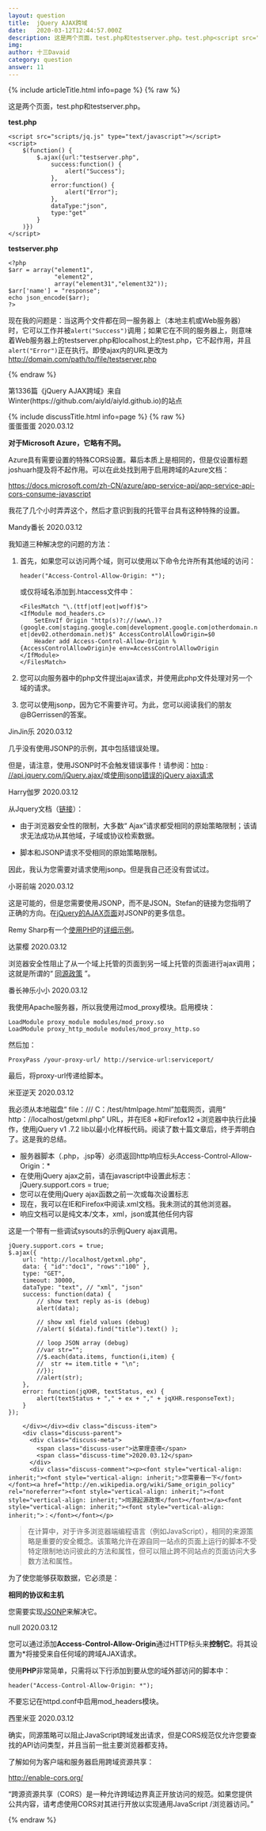 ```yaml
---
layout: question
title:  jQuery AJAX跨域
date:   2020-03-12T12:44:57.000Z
description: 这是两个页面，test.php和testserver.php。test.php<script src="scripts/jq.js" type="...
img: 
author: 十三Davaid
category: question
answer: 11
---
```

<div class="article-root">
  <div class="article">
    {% include articleTitle.html info=page %}
    {% raw %}
    <div class="article-content"><p><font style="vertical-align: inherit;"><font style="vertical-align: inherit;">这是两个页面，test.php和testserver.php。</font></font></p>

<p><strong><font style="vertical-align: inherit;"><font style="vertical-align: inherit;">test.php</font></font></strong></p>

<pre><code>&lt;script src="scripts/jq.js" type="text/javascript"&gt;&lt;/script&gt;<font></font>
&lt;script&gt;<font></font>
    $(function() {<font></font>
        $.ajax({url:"testserver.php",<font></font>
            success:function() {<font></font>
                alert("Success");<font></font>
            },<font></font>
            error:function() {<font></font>
                alert("Error");<font></font>
            },<font></font>
            dataType:"json",<font></font>
            type:"get"<font></font>
        }<font></font>
    )})<font></font>
&lt;/script&gt;<font></font>
</code></pre>

<p><strong><font style="vertical-align: inherit;"><font style="vertical-align: inherit;">testserver.php</font></font></strong></p>

<pre><code>&lt;?php<font></font>
$arr = array("element1",<font></font>
             "element2",<font></font>
             array("element31","element32"));<font></font>
$arr['name'] = "response";<font></font>
echo json_encode($arr);<font></font>
?&gt;<font></font>
</code></pre>

<p><font style="vertical-align: inherit;"><font style="vertical-align: inherit;">现在我的问题是：当这两个文件都在同一服务器上（本地主机或Web服务器）时，它可以工作并被</font></font><code>alert("Success")</code><font style="vertical-align: inherit;"><font style="vertical-align: inherit;">调用；</font><font style="vertical-align: inherit;">如果它在不同的服务器上，则意味着Web服务器上的testserver.php和localhost上的test.php，它不起作用，并且</font></font><code>alert("Error")</code><font style="vertical-align: inherit;"><font style="vertical-align: inherit;">正在执行。</font><font style="vertical-align: inherit;">即使ajax内的URL更改为</font></font><a href="http://domain.com/path/to/file/testserver.php" rel="noreferrer"><font style="vertical-align: inherit;"><font style="vertical-align: inherit;">http://domain.com/path/to/file/testserver.php</font></font></a></p></div>
    {% endraw %}
  </div>
  <p class="winter_mark">第1336篇《jQuery AJAX跨域》来自Winter(https://github.com/aiyld/aiyld.github.io)的站点</p>
  <div class="discuss-wrapper">
    {% include discussTitle.html info=page %}
    {% raw %}
    <div class="discuss-list">
    <div class="discuss-item">
        <div class="discuss-parent">
          <div class="discuss-meta">
            <span class="discuss-user">蛋蛋蛋蛋</span>
            <span class="discuss-time">2020.03.12</span>
          </div>
          <div class="discuss-comment"><p><strong><font style="vertical-align: inherit;"><font style="vertical-align: inherit;">对于Microsoft Azure，它略有不同。</font></font></strong></p>

<p><font style="vertical-align: inherit;"><font style="vertical-align: inherit;">Azure具有需要设置的特殊CORS设置。</font><font style="vertical-align: inherit;">幕后本质上是相同的，但是仅设置标题joshuarh提及将不起作用。</font><font style="vertical-align: inherit;">可以在此处找到用于启用跨域的Azure文档：</font></font></p>

<p><a href="https://docs.microsoft.com/en-us/azure/app-service-api/app-service-api-cors-consume-javascript" rel="nofollow noreferrer"><font style="vertical-align: inherit;"><font style="vertical-align: inherit;">https://docs.microsoft.com/zh-CN/azure/app-service-api/app-service-api-cors-consume-javascript</font></font></a></p>

<p><font style="vertical-align: inherit;"><font style="vertical-align: inherit;">我花了几个小时弄弄这个，然后才意识到我的托管平台具有这种特殊的设置。</font></font></p></div>
        </div></div><div class="discuss-item">
        <div class="discuss-parent">
          <div class="discuss-meta">
            <span class="discuss-user">Mandy番长</span>
            <span class="discuss-time">2020.03.12</span>
          </div>
          <div class="discuss-comment"><p><font style="vertical-align: inherit;"><font style="vertical-align: inherit;">我知道三种解决您的问题的方法：</font></font></p>

<ol>
<li><p><font style="vertical-align: inherit;"><font style="vertical-align: inherit;">首先，如果您可以访问两个域，则可以使用以下命令允许所有其他域的访问： </font></font></p>

<p><code>header("Access-Control-Allow-Origin: *");</code></p>

<p><font style="vertical-align: inherit;"><font style="vertical-align: inherit;">或仅将域名添加到.htaccess文件中：</font></font></p>

<p><code>&lt;FilesMatch "\.(ttf|otf|eot|woff)$"&gt;
&lt;IfModule mod_headers.c&gt;
    SetEnvIf Origin "http(s)?://(www\.)?(google.com|staging.google.com|development.google.com|otherdomain.net|dev02.otherdomain.net)$" AccessControlAllowOrigin=$0
    Header add Access-Control-Allow-Origin %{AccessControlAllowOrigin}e env=AccessControlAllowOrigin
&lt;/IfModule&gt;
&lt;/FilesMatch&gt;</code></p></li>
<li><p><font style="vertical-align: inherit;"><font style="vertical-align: inherit;">您可以向服务器中的php文件提出ajax请求，并使用此php文件处理对另一个域的请求。</font></font></p></li>
<li><font style="vertical-align: inherit;"><font style="vertical-align: inherit;">您可以使用jsonp，因为它不需要许可。</font><font style="vertical-align: inherit;">为此，您可以阅读我们的朋友@BGerrissen的答案。</font></font></li>
</ol></div>
        </div></div><div class="discuss-item">
        <div class="discuss-parent">
          <div class="discuss-meta">
            <span class="discuss-user">JinJin乐</span>
            <span class="discuss-time">2020.03.12</span>
          </div>
          <div class="discuss-comment"><p><font style="vertical-align: inherit;"><font style="vertical-align: inherit;">几乎没有使用JSONP的示例，其中包括错误处理。</font></font></p>

<p><font style="vertical-align: inherit;"><font style="vertical-align: inherit;">但是，请注意，使用JSONP时不会触发错误事件！</font><font style="vertical-align: inherit;">请参阅：</font></font><a href="http://api.jquery.com/jQuery.ajax/" rel="nofollow noreferrer"><font style="vertical-align: inherit;"><font style="vertical-align: inherit;">http</font></font></a><font style="vertical-align: inherit;"><font style="vertical-align: inherit;"> : </font><a href="http://api.jquery.com/jQuery.ajax/" rel="nofollow noreferrer"><font style="vertical-align: inherit;">//api.jquery.com/jQuery.ajax/</font></a><font style="vertical-align: inherit;">或</font></font><a href="https://stackoverflow.com/questions/5247295/jquery-ajax-request-using-jsonp-error"><font style="vertical-align: inherit;"><font style="vertical-align: inherit;">使用jsonp错误的jQuery ajax请求</font></font></a></p></div>
        </div></div><div class="discuss-item">
        <div class="discuss-parent">
          <div class="discuss-meta">
            <span class="discuss-user">Harry伽罗</span>
            <span class="discuss-time">2020.03.12</span>
          </div>
          <div class="discuss-comment"><p><font style="vertical-align: inherit;"><font style="vertical-align: inherit;">从Jquery文档（</font></font><a href="http://api.jquery.com/jQuery.ajax/" rel="nofollow noreferrer"><font style="vertical-align: inherit;"><font style="vertical-align: inherit;">链接</font></font></a><font style="vertical-align: inherit;"><font style="vertical-align: inherit;">）：</font></font></p>

<ul>
<li><p><font style="vertical-align: inherit;"><font style="vertical-align: inherit;">由于浏览器安全性的限制，大多数“ Ajax”请求都受相同的原始策略限制；</font><font style="vertical-align: inherit;">该请求无法成功从其他域，子域或协议检索数据。</font></font></p></li>
<li><p><font style="vertical-align: inherit;"><font style="vertical-align: inherit;">脚本和JSONP请求不受相同的原始策略限制。</font></font></p></li>
</ul>

<p><font style="vertical-align: inherit;"><font style="vertical-align: inherit;">因此，我认为您需要对请求使用jsonp。</font><font style="vertical-align: inherit;">但是我自己还没有尝试过。</font></font></p></div>
        </div></div><div class="discuss-item">
        <div class="discuss-parent">
          <div class="discuss-meta">
            <span class="discuss-user">小哥前端</span>
            <span class="discuss-time">2020.03.12</span>
          </div>
          <div class="discuss-comment"><p><font style="vertical-align: inherit;"><font style="vertical-align: inherit;">这是可能的，但是您需要使用JSONP，而不是JSON。</font><font style="vertical-align: inherit;">Stefan的链接为您指明了正确的方向。</font><font style="vertical-align: inherit;">在</font></font><a href="http://api.jquery.com/jQuery.ajax/" rel="noreferrer"><font style="vertical-align: inherit;"><font style="vertical-align: inherit;">jQuery的AJAX页面</font></font></a><font style="vertical-align: inherit;"><font style="vertical-align: inherit;">对JSONP的更多信息。</font></font></p>

<p><font style="vertical-align: inherit;"><font style="vertical-align: inherit;">Remy Sharp有一个</font></font><a href="http://remysharp.com/2007/10/08/what-is-jsonp/" rel="noreferrer"><font style="vertical-align: inherit;"><font style="vertical-align: inherit;">使用PHP</font></font></a><font style="vertical-align: inherit;"><font style="vertical-align: inherit;">的</font><a href="http://remysharp.com/2007/10/08/what-is-jsonp/" rel="noreferrer"><font style="vertical-align: inherit;">详细示例</font></a><font style="vertical-align: inherit;">。</font></font></p></div>
        </div></div><div class="discuss-item">
        <div class="discuss-parent">
          <div class="discuss-meta">
            <span class="discuss-user">达蒙樱</span>
            <span class="discuss-time">2020.03.12</span>
          </div>
          <div class="discuss-comment"><p><font style="vertical-align: inherit;"><font style="vertical-align: inherit;">浏览器安全性阻止了从一个域上托管的页面到另一域上托管的页面进行ajax调用；</font><font style="vertical-align: inherit;">这就是所谓的“ </font></font><a href="http://en.wikipedia.org/wiki/Same_origin_policy" rel="noreferrer"><font style="vertical-align: inherit;"><font style="vertical-align: inherit;">同源政策</font></font></a><font style="vertical-align: inherit;"><font style="vertical-align: inherit;"> ”。</font></font></p></div>
        </div></div><div class="discuss-item">
        <div class="discuss-parent">
          <div class="discuss-meta">
            <span class="discuss-user">番长神乐小小</span>
            <span class="discuss-time">2020.03.12</span>
          </div>
          <div class="discuss-comment"><p><font style="vertical-align: inherit;"><font style="vertical-align: inherit;">我使用Apache服务器，所以我使用过mod_proxy模块。</font><font style="vertical-align: inherit;">启用模块：</font></font></p>

<pre><code>LoadModule proxy_module modules/mod_proxy.so<font></font>
LoadModule proxy_http_module modules/mod_proxy_http.so<font></font>
</code></pre>

<p><font style="vertical-align: inherit;"><font style="vertical-align: inherit;">然后加：</font></font></p>

<pre><code>ProxyPass /your-proxy-url/ http://service-url:serviceport/
</code></pre>

<p><font style="vertical-align: inherit;"><font style="vertical-align: inherit;">最后，将proxy-url传递给脚本。</font></font></p></div>
        </div></div><div class="discuss-item">
        <div class="discuss-parent">
          <div class="discuss-meta">
            <span class="discuss-user">米亚逆天</span>
            <span class="discuss-time">2020.03.12</span>
          </div>
          <div class="discuss-comment"><p><font style="vertical-align: inherit;"><font style="vertical-align: inherit;">我必须从本地磁盘“ file：/// C：/test/htmlpage.html”加载网页，调用“ http：//localhost/getxml.php” URL，并在IE8 +和Firefox12 +浏览器中执行此操作，使用jQuery v1 .7.2 lib以最小化样板代码。</font><font style="vertical-align: inherit;">阅读了数十篇文章后，终于弄明白了。</font><font style="vertical-align: inherit;">这是我的总结。</font></font></p>

<ul>
<li><font style="vertical-align: inherit;"><font style="vertical-align: inherit;">服务器脚本（.php，.jsp等）必须返回http响应标头Access-Control-Allow-Origin：*</font></font></li>
<li><font style="vertical-align: inherit;"><font style="vertical-align: inherit;">在使用jQuery ajax之前，请在javascript中设置此标志：jQuery.support.cors = true;</font></font></li>
<li><font style="vertical-align: inherit;"><font style="vertical-align: inherit;">您可以在使用jQuery ajax函数之前一次或每次设置标志</font></font></li>
<li><font style="vertical-align: inherit;"><font style="vertical-align: inherit;">现在，我可以在IE和Firefox中阅读.xml文档。</font><font style="vertical-align: inherit;">我未测试的其他浏览器。</font></font></li>
<li><font style="vertical-align: inherit;"><font style="vertical-align: inherit;">响应文档可以是纯文本/文本，xml，json或其他任何内容</font></font></li>
</ul>

<p><font style="vertical-align: inherit;"><font style="vertical-align: inherit;">这是一个带有一些调试sysouts的示例jQuery ajax调用。</font></font></p>

<pre><code>jQuery.support.cors = true;<font></font>
$.ajax({<font></font>
    url: "http://localhost/getxml.php",<font></font>
    data: { "id":"doc1", "rows":"100" },<font></font>
    type: "GET",<font></font>
    timeout: 30000,<font></font>
    dataType: "text", // "xml", "json"<font></font>
    success: function(data) {<font></font>
        // show text reply as-is (debug)<font></font>
        alert(data);<font></font>
<font></font>
        // show xml field values (debug)<font></font>
        //alert( $(data).find("title").text() );<font></font>
<font></font>
        // loop JSON array (debug)<font></font>
        //var str="";<font></font>
        //$.each(data.items, function(i,item) {<font></font>
        //  str += item.title + "\n";<font></font>
        //});<font></font>
        //alert(str);<font></font>
    },<font></font>
    error: function(jqXHR, textStatus, ex) {<font></font>
        alert(textStatus + "," + ex + "," + jqXHR.responseText);<font></font>
    }<font></font>
});<font></font>
</code></pre></div>
        </div></div><div class="discuss-item">
        <div class="discuss-parent">
          <div class="discuss-meta">
            <span class="discuss-user">达蒙理查德</span>
            <span class="discuss-time">2020.03.12</span>
          </div>
          <div class="discuss-comment"><p><font style="vertical-align: inherit;"><font style="vertical-align: inherit;">您需要看一下</font></font><a href="http://en.wikipedia.org/wiki/Same_origin_policy" rel="noreferrer"><font style="vertical-align: inherit;"><font style="vertical-align: inherit;">同源起源政策</font></font></a><font style="vertical-align: inherit;"><font style="vertical-align: inherit;">：</font></font></p>

<blockquote>
  <p><font style="vertical-align: inherit;"><font style="vertical-align: inherit;">在计算中，对于许多浏览器端编程语言（例如JavaScript），相同的来源策略是重要的安全概念。</font><font style="vertical-align: inherit;">该策略允许在源自同一站点的页面上运行的脚本不受特定限制地访问彼此的方法和属性，但可以阻止跨不同站点的页面访问大多数方法和属性。</font></font></p>
</blockquote>

<p><font style="vertical-align: inherit;"><font style="vertical-align: inherit;">为了使您能够获取数据，它必须是：</font></font></p>

<p><strong><font style="vertical-align: inherit;"><font style="vertical-align: inherit;">相同的协议和主机</font></font></strong></p>

<p><font style="vertical-align: inherit;"><font style="vertical-align: inherit;">您需要实现</font></font><a href="http://remysharp.com/2007/10/08/what-is-jsonp" rel="noreferrer"><font style="vertical-align: inherit;"><font style="vertical-align: inherit;">JSONP</font></font></a><font style="vertical-align: inherit;"><font style="vertical-align: inherit;">来解决它。</font></font></p></div>
        </div></div><div class="discuss-item">
        <div class="discuss-parent">
          <div class="discuss-meta">
            <span class="discuss-user">null</span>
            <span class="discuss-time">2020.03.12</span>
          </div>
          <div class="discuss-comment"><p><font style="vertical-align: inherit;"><font style="vertical-align: inherit;">您可以通过添加</font></font><strong><font style="vertical-align: inherit;"><font style="vertical-align: inherit;">Access-Control-Allow-Origin</font></font></strong><font style="vertical-align: inherit;"><font style="vertical-align: inherit;">通过HTTP标头来</font><strong><font style="vertical-align: inherit;">控制它</font></strong><font style="vertical-align: inherit;">。</font><font style="vertical-align: inherit;">将其设置为*将接受来自任何域的跨域AJAX请求。</font></font></p>

<p><font style="vertical-align: inherit;"><font style="vertical-align: inherit;">使用</font></font><strong><font style="vertical-align: inherit;"><font style="vertical-align: inherit;">PHP</font></font></strong><font style="vertical-align: inherit;"><font style="vertical-align: inherit;">非常简单，只需将以下行添加到要从您的域外部访问的脚本中：</font></font></p>

<pre><code>header("Access-Control-Allow-Origin: *");
</code></pre>

<p><font style="vertical-align: inherit;"><font style="vertical-align: inherit;">不要忘记在httpd.conf中启用mod_headers模块。</font></font></p></div>
        </div></div><div class="discuss-item">
        <div class="discuss-parent">
          <div class="discuss-meta">
            <span class="discuss-user">西里米亚</span>
            <span class="discuss-time">2020.03.12</span>
          </div>
          <div class="discuss-comment"><p><font style="vertical-align: inherit;"><font style="vertical-align: inherit;">确实，同源策略可以阻止JavaScript跨域发出请求，但是CORS规范仅允许您要查找的API访问类型，并且当前一批主要浏览器都支持。</font></font></p>

<p><font style="vertical-align: inherit;"><font style="vertical-align: inherit;">了解如何为客户端和服务器启用跨域资源共享：</font></font></p>

<p><a href="http://enable-cors.org/" rel="noreferrer"><font style="vertical-align: inherit;"><font style="vertical-align: inherit;">http://enable-cors.org/</font></font></a></p>

<p><font style="vertical-align: inherit;"><font style="vertical-align: inherit;">“跨源资源共享（CORS）是一种允许跨域边界真正开放访问的规范。如果您提供公共内容，请考虑使用CORS对其进行开放以实现通用JavaScript /浏览器访问。”</font></font></p></div>
        </div></div>
    </div>
    {% endraw %}
  </div>
<div>

